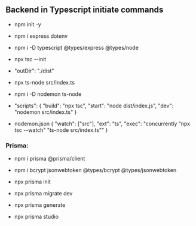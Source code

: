 <h2>Backend in Typescript initiate commands</h2>

- npm init -y
- npm i express dotenv
- npm i -D typescript @types/express @types/node
- npx tsc --init

- "outDir": "./dist"

- npx ts-node src/index.ts
- npm i -D nodemon ts-node

- "scripts": {
    "build": "npx tsc",
    "start": "node dist/index.js",
    "dev": "nodemon src/index.ts"
  }

- nodemon.json
{
  "watch": ["src"],
  "ext": "ts",
  "exec": "concurrently \"npx tsc --watch\" \"ts-node src/index.ts\""
}

<h3>Prisma:</h3>

- npm i prisma @prisma/client
- npm i bcrypt jsonwebtoken @types/bcrypt @types/jsonwebtoken

- npx prisma init

- npx prisma migrate dev
- npx prisma generate
- npx prisma studio
